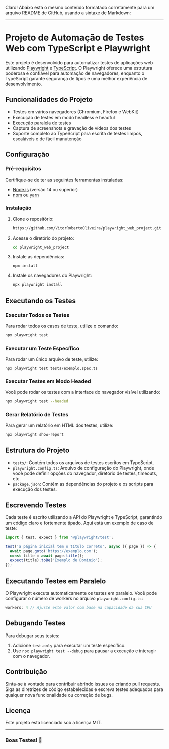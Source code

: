 Claro! Abaixo está o mesmo conteúdo formatado corretamente para um arquivo README de GitHub, usando a sintaxe de Markdown:

---

# Projeto de Automação de Testes Web com TypeScript e Playwright

Este projeto é desenvolvido para automatizar testes de aplicações web utilizando [Playwright](https://playwright.dev/) e [TypeScript](https://www.typescriptlang.org/). O Playwright oferece uma estrutura poderosa e confiável para automação de navegadores, enquanto o TypeScript garante segurança de tipos e uma melhor experiência de desenvolvimento.

## Funcionalidades do Projeto

- Testes em vários navegadores (Chromium, Firefox e WebKit)
- Execução de testes em modo headless e headful
- Execução paralela de testes
- Captura de screenshots e gravação de vídeos dos testes
- Suporte completo ao TypeScript para escrita de testes limpos, escaláveis e de fácil manutenção

## Configuração

### Pré-requisitos

Certifique-se de ter as seguintes ferramentas instaladas:

- [Node.js](https://nodejs.org/) (versão 14 ou superior)
- [npm](https://www.npmjs.com/) ou [yarn](https://yarnpkg.com/)

### Instalação

1. Clone o repositório:

   ```bash
   https://github.com/VitorRobertoOliveira/playwright_web_project.git
   ```

2. Acesse o diretório do projeto:

   ```bash
   cd playwright_web_project
   ```

3. Instale as dependências:

   ```bash
   npm install
   ```

4. Instale os navegadores do Playwright:

   ```bash
   npx playwright install
   ```

## Executando os Testes

### Executar Todos os Testes

Para rodar todos os casos de teste, utilize o comando:

```bash
npx playwright test
```

### Executar um Teste Específico

Para rodar um único arquivo de teste, utilize:

```bash
npx playwright test tests/exemplo.spec.ts
```

### Executar Testes em Modo Headed

Você pode rodar os testes com a interface do navegador visível utilizando:

```bash
npx playwright test --headed
```

### Gerar Relatório de Testes

Para gerar um relatório em HTML dos testes, utilize:

```bash
npx playwright show-report
```

## Estrutura do Projeto

- `tests/`: Contém todos os arquivos de testes escritos em TypeScript.
- `playwright.config.ts`: Arquivo de configuração do Playwright, onde você pode definir opções do navegador, diretório de testes, timeouts, etc.
- `package.json`: Contém as dependências do projeto e os scripts para execução dos testes.

## Escrevendo Testes

Cada teste é escrito utilizando a API do Playwright e TypeScript, garantindo um código claro e fortemente tipado. Aqui está um exemplo de caso de teste:

```typescript
import { test, expect } from '@playwright/test';

test('a página inicial tem o título correto', async ({ page }) => {
  await page.goto('https://exemplo.com');
  const title = await page.title();
  expect(title).toBe('Exemplo de Domínio');
});
```

## Executando Testes em Paralelo

O Playwright executa automaticamente os testes em paralelo. Você pode configurar o número de workers no arquivo `playwright.config.ts`:

```typescript
workers: 4 // Ajuste este valor com base na capacidade da sua CPU
```

## Debugando Testes

Para debugar seus testes:

1. Adicione `test.only` para executar um teste específico.
2. Use `npx playwright test --debug` para pausar a execução e interagir com o navegador.

## Contribuição

Sinta-se à vontade para contribuir abrindo issues ou criando pull requests. Siga as diretrizes de código estabelecidas e escreva testes adequados para qualquer nova funcionalidade ou correção de bugs.

## Licença

Este projeto está licenciado sob a licença MIT.

---

### Boas Testes! 🎉
